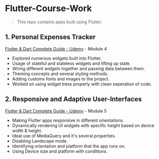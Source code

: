 # Flutter-Course-Work

>This repo contains apps built using Flutter.

## 1. Personal Expenses Tracker
[Flutter & Dart Complete Guide - Udemy](https://www.udemy.com/course/learn-flutter-dart-to-build-ios-android-apps/) - Module 4
 * Explored numerous widgets built into Flutter.
 * Usage of stateful and stateless widgets and lifting up state.
 * Wiring different widgets together and passing data between them.
 * Theming concepts and several styling methods.
 * Adding customs fonts and images to the project.
 * Worked on using widget tress properly with clean seperation of code.
 
 ## 2. Responsive and Adaptive User-Interfaces
 [Flutter & Dart Complete Guide - Udemy](https://www.udemy.com/course/learn-flutter-dart-to-build-ios-android-apps/) - Module 5
 * Making Flutter apps responsive in different orientations.
 * Dynamically rendering UI widgets with specific height based on device width & height.
 * Ideal use of MediaQuery and it's several properties.
 * Disabling Landscape mode.
 * Identifying orientation and platform that the app runs on.
 * Using Device size and platform with conditions.

